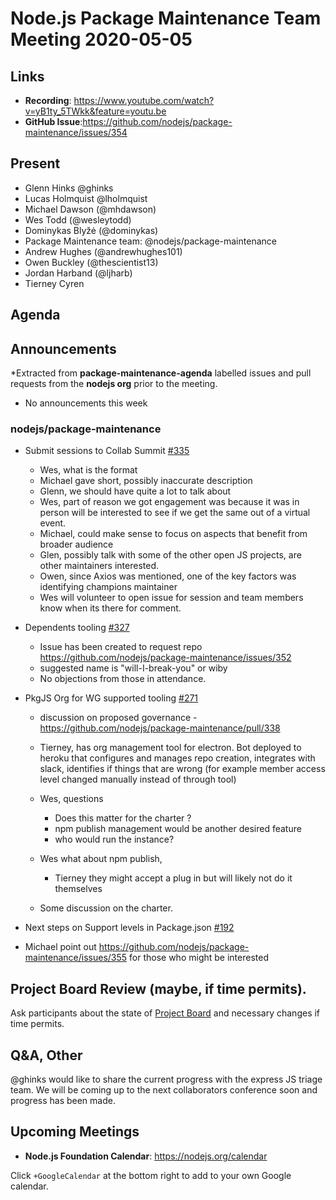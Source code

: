 ﻿# Node.js  Package Maintenance Team Meeting 2020-05-05

## Links


* **Recording**: https://www.youtube.com/watch?v=yB1ty_5TWkk&feature=youtu.be
* **GitHub Issue**:https://github.com/nodejs/package-maintenance/issues/354


## Present
* Glenn Hinks @ghinks
* Lucas Holmquist @lholmquist
* Michael Dawson (@mhdawson)
* Wes Todd (@wesleytodd)
* Dominykas Blyžė (@dominykas)
* Package Maintenance team: @nodejs/package-maintenance
* Andrew Hughes (@andrewhughes101)
* Owen Buckley (@thescientist13)
* Jordan Harband (@ljharb)
* Tierney Cyren

## Agenda


## Announcements
 
*Extracted from **package-maintenance-agenda** labelled issues and pull requests from the **nodejs org** prior to the meeting.

* No announcements this week

### nodejs/package-maintenance

* Submit sessions to Collab Summit [#335](https://github.com/nodejs/package-maintenance/issues/335)
  * Wes, what is the format
  * Michael gave short, possibly inaccurate description
  * Glenn, we should have quite a lot to talk about
  * Wes, part of reason we got engagement was because it was in person
    will be interested to see if we get the same out of a virtual event.
  * Michael, could make sense to focus on aspects that benefit from broader audience
  * Glen, possibly talk with some of the other open JS projects, are other maintainers interested.
  * Owen, since Axios was mentioned, one of the key factors was identifying champions 
    maintainer
  * Wes will volunteer to open issue for session and team members know when its there for 
    comment.

* Dependents tooling [#327](https://github.com/nodejs/package-maintenance/issues/327)
  * Issue has been created to request repo   
    https://github.com/nodejs/package-maintenance/issues/352
  * suggested name is "will-I-break-you" or wiby
  * No objections from those in attendance.

* PkgJS Org for WG supported tooling [#271](https://github.com/nodejs/package-maintenance/issues/271)
  * discussion on proposed governance - https://github.com/nodejs/package-maintenance/pull/338
  * Tierney, has org management tool for electron. Bot deployed to heroku that configures 
    and manages repo creation, integrates with slack, identifies if things that are wrong (for 
    example member access level changed manually instead of through tool) 
  * Wes, questions
    * Does this matter for the charter ?
    * npm publish management would be another desired feature
    * who would run the instance?
  * Wes what about npm publish, 
    * Tierney they might accept a plug in but will likely not do it themselves

  * Some discussion on the charter.

* Next steps on Support levels in Package.json [#192](https://github.com/nodejs/package-maintenance/issues/192)
 * Michael point out https://github.com/nodejs/package-maintenance/issues/355 for those who might be
   interested

## Project Board Review (maybe, if time permits).


Ask participants about the state of [Project Board](https://github.com/nodejs/package-maintenance/projects/1) and necessary changes if time permits.


## Q&A, Other
@ghinks would like to share the current progress with the express JS triage team. We will be coming up to the next collaborators conference soon and progress has been made.
## Upcoming Meetings


* **Node.js Foundation Calendar**: https://nodejs.org/calendar


Click `+GoogleCalendar` at the bottom right to add to your own Google calendar.
